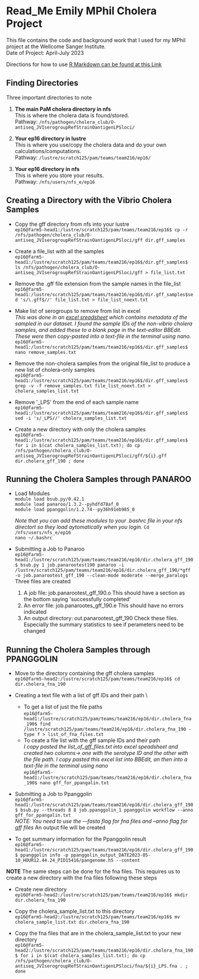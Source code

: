 # Read_Me Emily MPhil Cholera Project
This file contains the code and background work that I used for my MPhil project at the Wellcome Sanger Institute.\
Date of Project: April-July 2023

Directions for how to use [R Markdown can be found at this Link](https://cambiotraining.github.io/reproducibility-training/rmarkdown.html#R_Markdown)

## Finding Directories
Three important directories to note 
1.	**The main PaM cholera directory in nfs** \
This is where the cholera data is found/stored.\
Pathway: `/nfs/pathogen/cholera_club/O-antiseq_JVIserogroupRefStrainOantigenLPSloci/`

2.	**Your ep16 directory in lustre**\
This is where you use/copy the cholera data and do your own calculations/computations.\
Pathway: `/lustre/scratch125/pam/teams/team216/ep16/`

3.	**Your ep16 directory in nfs**\
This is where you store your results.\
Pathway: `/nfs/users/nfs_e/ep16`

## Creating a Directory with the Vibrio Cholera Samples 
* Copy the gff directory from nfs into your lustre\
`ep16@farm5-head1:/lustre/scratch125/pam/teams/team216/ep16$ cp -r /nfs/pathogen/cholera_club/O-antiseq_JVIserogroupRefStrainOantigenLPSloci/gff dir.gff_samples`

* Create a file_list with all the samples\
`ep16@farm5-head1:/lustre/scratch125/pam/teams/team216/ep16$/dir.gff_samples$ ls /nfs/pathogen/cholera_club/O-antiseq_JVIserogroupRefStrainOantigenLPSloci/gff > file_list.txt`

* Remove the .gff file extension from the sample names in the file_list \
`ep16@farm5-head1:/lustre/scratch125/pam/teams/team216/ep16$/dir.gff_samples$sed 's/\.gff$//' file_list.txt > file_list_noext.txt`

* Make list of serogroups to remove from list in excel \
*This was done in an [excel sreadsheet](https://docs.google.com/spreadsheets/d/1RYOf-7zdLE6Z67yM-SPfJGVH4BGBFUrV/edit#gid=1880666571) which contains metadata of the sampled in our dataset. I found the sample IDs of the non-vibrio cholera samples, and added these to a blank page in the text-editor BBEdit. These were then copy-pasted into a text-file in the terminal using nano.* \
`ep16@farm5-head1:/lustre/scratch125/pam/teams/team216/ep16$/dir.gff_samples$ nano remove_samples.txt`

* Remove the non-cholera samples from the original file_list to produce a new list of cholera-only samples\
`ep16@farm5-head1:/lustre/scratch125/pam/teams/team216/ep16$/dir.gff_samples$ grep -v -f remove_samples.txt file_list_noext.txt > cholera_samples_list.txt`

* Remove '_LPS' from the end of each sample name \
`ep16@farm5-head1:/lustre/scratch125/pam/teams/team216/ep16$/dir.gff_samples$ sed -i 's/_LPS//' cholera_samples_list.txt`

* Create a new directory with only the cholera samples \
`ep16@farm5-head1:/lustre/scratch125/pam/teams/team216/ep16$/dir.gff_samples$ for i in $(cat cholera_samples_list.txt); do cp /nfs/pathogen/cholera_club/O-antiseq_JVIserogroupRefStrainOantigenLPSloci/gff/${i}.gff dir.cholera_gff_190 ; done`

## Running the Cholera Samples through PANAROO 
* Load Modules \
`module load bsub.py/0.42.1` \
`module load panaroo/1.3.2--pyhdfd78af_0` \
`module load ppanggolin/1.2.74--py36h91eb985_0` 

  *Note that you can add these modules to your .bashrc file in your nfs directort so they load aytomatically when you login.* 
  `Cd /nfs/users/nfs_e/ep16` \
  `nano ~/.bashrc`
  
* Submitting a Job to Panaroo \
`ep16@farm5-head1:/lustre/scratch125/pam/teams/team216/ep16/dir.cholera_gff_190$ bsub.py 1 job.panarootest190 panaroo -i /lustre/scratch125/pam/teams/team216/ep16/dir.cholera_gff_190/*gff -o job.panarootest_gff_190 --clean-mode moderate --merge_paralogs`
Three files are created 
  1. A job file: job.panarootest_gff_190.o 
     This should have a section as the bottom saying 'successfully completed' 
  2. An error file: job.panarootes_gff_190.e 
     This should have no errors indicated 
  4. An output directory: out.panarootest_gff_190 
    Check these files. Especially the summary statistics to see if perameters need to be changed
    

## Running the Cholera Samples through PPANGGOLIN
*  Move to the directory containing the gff cholera samples \
`ep16@farm5-head2:/lustre/scratch125/pam/teams/team216/ep16$ cd dir.cholera_fna_190`

* Creating a text file with a list of gff IDs and their path \
  * To get a list of just the file paths \
 `ep16@farm5-head1:/lustre/scratch125/pam/teams/team216/ep16/dir.cholera_fna_190$ find /lustre/scratch125/pam/teams/team216/ep16/dir.cholera_fna_190 -type f > list_of_fna_files.txt`
  * To ceate a file list with the gff sample IDs and their path \
  *I copy pasted the list_of_gff_files.txt into excel speadsheet and created two columns-> one with the serotype ID and the other with the file path. I copy pasted this excel list into BBEdit, an then into a text-file in the terminal using nano* \
 `ep16@farm5-head1:/lustre/scratch125/pam/teams/team216/ep16/dir.cholera_fna_190$ nano gff_for_ppangalin.txt`

* Submitting a Job to Ppanggolin \
`ep16@farm5-head1:/lustre/scratch125/pam/teams/team216/ep16/dir.cholera_gff_190$ bsub.py --threads 8 8 job.ppanggolin_1 ppanggolin workflow --anno gff_for_ppangalin.txt`\
*NOTE: You need to use the -–fasta flag for fna files and –anno flag for gff files*
 An output file will be created

* To get summary information for the Ppanggolin result \
`ep16@farm5-head1:/lustre/scratch125/pam/teams/team216/ep16/dir.cholera_gff_190$ ppanggolin info -p ppanggolin_output_DATE2023-05-10_HOUR12.44.24_PID15416/pangenome.h5 --content`

**NOTE** The same steps can be done for the fna files. This requires us to create a new directory with the fna files following these steps 
* Create new directory \
`ep16@farm5-head2:/lustre/scratch125/pam/teams/team216/ep16$ mkdir dir.cholera_fna_190` 

* Copy the cholera_sample_list.txt to this directory \
`ep16@farm5-head2:/lustre/scratch125/pam/teams/team216/ep16$ mv cholera_sample_list.txt dir.cholera_fna_190`

* Copy the fna files that are in the cholera_sample_list.txt to your new directory \
`ep16@farm5-head2:/lustre/scratch125/pam/teams/team216/ep16/dir.cholera_fna_190$ for i in $(cat cholera_samples_list.txt); do cp /nfs/pathogen/cholera_club/O-antiseq_JVIserogroupRefStrainOantigenLPSloci/fna/${i}_LPS.fna . ; done`



